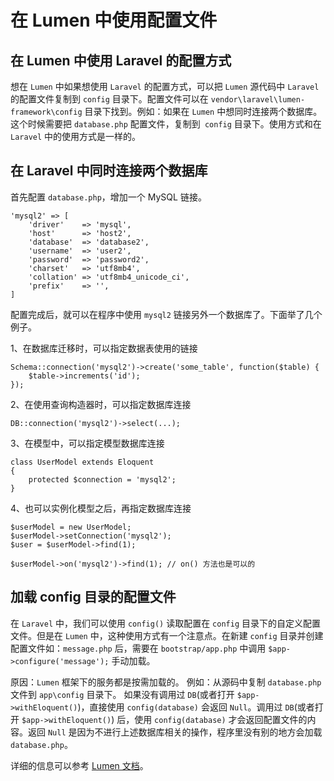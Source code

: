 # 在 Lumen 中使用配置文件

## 在 Lumen 中使用 Laravel 的配置方式

想在 `Lumen` 中如果想使用 `Laravel` 的配置方式，可以把 `Lumen` 源代码中 `Laravel` 的配置文件复制到 `config` 目录下。配置文件可以在 `vendor\laravel\lumen-framework\config` 目录下找到。例如：如果在 `Lumen` 中想同时连接两个数据库。这个时候需要把 `database.php` 配置文件，复制到` config` 目录下。使用方式和在 `Laravel` 中的使用方式是一样的。

## 在 Laravel 中同时连接两个数据库

首先配置 `database.php`，增加一个 MySQL 链接。

```
'mysql2' => [
    'driver'    => 'mysql',
    'host'      => 'host2',
    'database'  => 'database2',
    'username'  => 'user2',
    'password'  => 'password2',
    'charset'   => 'utf8mb4',
    'collation' => 'utf8mb4_unicode_ci',
    'prefix'    => '',
]
```

配置完成后，就可以在程序中使用 `mysql2` 链接另外一个数据库了。下面举了几个例子。

1、在数据库迁移时，可以指定数据表使用的链接

```
Schema::connection('mysql2')->create('some_table', function($table) {
    $table->increments('id');
});
```

2、在使用查询构造器时，可以指定数据库连接

```
DB::connection('mysql2')->select(...);
```

3、在模型中，可以指定模型数据库连接

```
class UserModel extends Eloquent
{
    protected $connection = 'mysql2';
}
```

4、也可以实例化模型之后，再指定数据库连接

```
$userModel = new UserModel;
$userModel->setConnection('mysql2');
$user = $userModel->find(1);

$userModel->on('mysql2')->find(1); // on() 方法也是可以的
```

## 加载 config 目录的配置文件

在 `Laravel` 中，我们可以使用 `config()` 读取配置在 `config` 目录下的自定义配置文件。但是在 `Lumen` 中，这种使用方式有一个注意点。在新建 `config` 目录并创建配置文件如：`message.php` 后，需要在 `bootstrap/app.php` 中调用 `$app->configure('message');` 手动加载。

原因：`Lumen` 框架下的服务都是按需加载的。
例如：从源码中复制 `database.php` 文件到 `app\config` 目录下。
如果没有调用过 `DB`(或者打开 `$app->withEloquent()`)，直接使用 `config(database)` 会返回 `Null`。调用过 `DB`(或者打开 `$app->withEloquent()`) 后，使用 `config(database)` 才会返回配置文件的内容。返回 `Null` 是因为不进行上述数据库相关的操作，程序里没有别的地方会加载 `database.php`。

详细的信息可以参考 [Lumen 文档](https://learnku.com/docs/lumen/5.7/configuration/2403)。